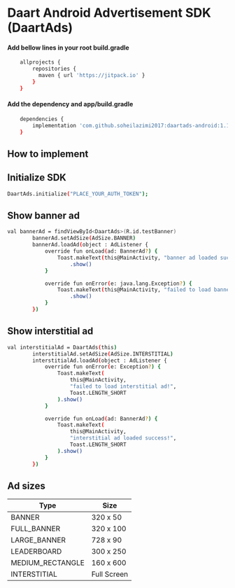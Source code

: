 # Daart Android Advertisement SDK (DaartAds)

#### Add bellow lines in your root build.gradle
```sh
    allprojects {
        repositories {
          maven { url 'https://jitpack.io' }
        }
    }
```

#### Add the dependency and app/build.gradle
```sh
    dependencies {
        implementation 'com.github.soheilazimi2017:daartads-android:1.1.0'
    }
```
## How to implement

## Initialize SDK
```sh
DaartAds.initialize("PLACE_YOUR_AUTH_TOKEN");
```

## Show banner ad
```sh
val bannerAd = findViewById<DaartAds>(R.id.testBanner)
        bannerAd.setAdSize(AdSize.BANNER)
        bannerAd.loadAd(object : AdListener {
            override fun onLoad(ad: BannerAd?) {
                Toast.makeText(this@MainActivity, "banner ad loaded success!", Toast.LENGTH_SHORT)
                    .show()
            }

            override fun onError(e: java.lang.Exception?) {
                Toast.makeText(this@MainActivity, "failed to load banner ad!", Toast.LENGTH_SHORT)
                    .show()
            }
        })
```

## Show interstitial ad
```sh
val interstitialAd = DaartAds(this)
        interstitialAd.setAdSize(AdSize.INTERSTITIAL)
        interstitialAd.loadAd(object : AdListener {
            override fun onError(e: Exception?) {
                Toast.makeText(
                    this@MainActivity,
                    "failed to load interstitial ad!",
                    Toast.LENGTH_SHORT
                ).show()
            }

            override fun onLoad(ad: BannerAd?) {
                Toast.makeText(
                    this@MainActivity,
                    "interstitial ad loaded success!",
                    Toast.LENGTH_SHORT
                ).show()
            }
        })
```

## Ad sizes

| Type  | Size |
| ------------- | ------------ |
| BANNER  | 320 x 50 |
| FULL_BANNER  | 320 x 100 |
| LARGE_BANNER  | 728 x 90 |
| LEADERBOARD  | 300 x 250 |
| MEDIUM_RECTANGLE  | 160 x 600 |
| INTERSTITIAL  | Full Screen |

